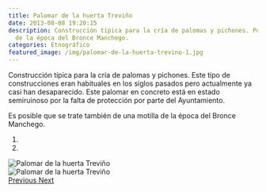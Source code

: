 ```yaml
---
title: Palomar de la huerta Treviño
date: 2013-08-08 19:20:15
description: Construcción típica para la cría de palomas y pichones. Posible motilla
  de la época del Bronce Manchego.
categories: Etnográfico
featured_image: /img/palomar-de-la-huerta-trevino-1.jpg
---
```



Construcción típica para la cría de palomas y pichones. Este tipo de construcciones eran habituales en los siglos pasados pero actualmente ya casi han desaparecido. Este palomar en concreto está en estado semiruinoso por la falta de protección por parte del Ayuntamiento.

Es posible que se trate también de una motilla de la época del Bronce Manchego.

<div id="myCarousel" class="carousel slide" df-ride="carousel">
  <!-- Indicators -->
  <ol class="carousel-indicators">
    <li df-target="#myCarousel" df-slide-to="0" class="active"></li>
    <li df-target="#myCarousel" df-slide-to="1"></li>
  </ol>
  <!-- Wrapper for slides -->
  <div class="carousel-inner" role="listbox">
    <div class="item active">
      <img src="/img/palomar-de-la-huerta-trevino-1.jpg" alt="Palomar de la huerta Treviño">
    </div>
    <div class="item">
      <img src="/img/palomar-de-la-huerta-trevino-2.jpg" alt="Palomar de la huerta Treviño">
    </div>
  <!-- Left and right controls -->
  <a class="left carousel-control" href="#myCarousel" role="button" df-slide="prev">
    <span class="glyphicon glyphicon-chevron-left" aria-hidden="true"></span>
    <span class="sr-only">Previous</span>
  </a>
  <a class="right carousel-control" href="#myCarousel" role="button" df-slide="next">
    <span class="glyphicon glyphicon-chevron-right" aria-hidden="true"></span>
    <span class="sr-only">Next</span>
  </a>
</div>
